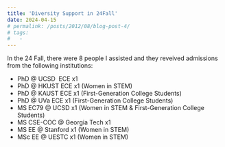 ```yaml
---
title: 'Diversity Support in 24Fall'
date: 2024-04-15
# permalink: /posts/2012/08/blog-post-4/
# tags:
#   - 
---
```


In the 24 Fall, there were 8 people I assisted and they reveived admissions from the following institutions:
- PhD @ UCSD &nbsp;ECE x1
- PhD @ HKUST ECE x1 (Women in STEM)
- PhD @ KAUST ECE x1 (First-Generation College Students)
- PhD @ UVa   ECE x1 (First-Generation College Students)
- MS  EC79    @ UCSD         x1 (Women in STEM & First-Generation College Students)
- MS  CSE-COC @ Georgia Tech x1
- MS  EE      @ Stanford     x1 (Women in STEM)
- MSc EE      @ UESTC        x1 (Women in STEM)